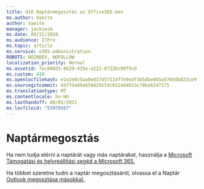 ```yaml
---
title: 410 Naptármegosztás az Office365-ben
ms.author: daeite
author: daeite
manager: jackiesm
ms.date: 04/21/2020
ms.audience: ITPro
ms.topic: article
ms.service: o365-administration
ROBOTS: NOINDEX, NOFOLLOW
localization_priority: Normal
ms.assetid: 7ec088d3-8629-435e-a222-8722bc99f9c6
ms.custom: 410
ms.openlocfilehash: e1e2e8c5aa0ed37457114ffe9edf385dbe865a570ddb823ce9f44bd1391d9bd3
ms.sourcegitcommit: b5f7da89a650d2915dc652449623c78be6247175
ms.translationtype: MT
ms.contentlocale: hu-HU
ms.lasthandoff: 08/05/2021
ms.locfileid: "53979567"
---
```

# <a name="calendar-sharing"></a>Naptármegosztás

Ha nem tudja elérni a naptárát vagy más naptárakat, használja a [Microsoft Támogatási és helyreállítási segéd a Microsoft 365.](https://diagnostics.office.com/)
  
Ha többet szeretne tudni a naptár megosztásáról, olvassa el a Naptár [Outlook megosztása másokkal.](https://support.office.com/article/353ed2c1-3ec5-449d-8c73-6931a0adab88.aspx)
